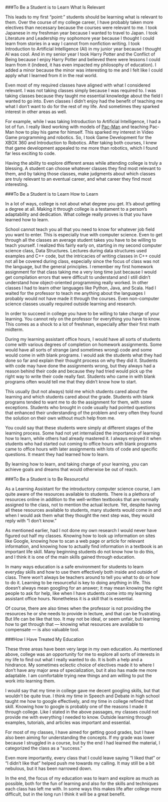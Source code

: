 ###To Be a Student is to Learn What Is Relevant

This leads to my first &ldquo;point:&rdquo; students should be learning what is relevant to them. Over the course of my college career, I have probably taken more electives than necessary because the courses were relevant to me. I took Japanese in my freshman year because I wanted to travel to Japan. I took Literature and Leadership my sophomore year because I thought I could learn from stories in a way I cannot from nonfiction writing. I took Introduction to Artificial Intelligence (AI) in my junior year because I thought AI was cool. And in my senior year I took Harry Potter and the Conflict of Being because I enjoy Harry Potter and believed there were lessons I could learn from it (indeed, it has even impacted my philosophy of education). I added a minor because the minor was interesting to me and I felt like I could apply what I learned from it in the real world.

Even most of my required classes have aligned with what I considered relevant. I was not taking classes simply because I was required to. I was taking classes because they taught me essential knowledge about the field I wanted to go into. Even classes I didn&rsquo;t enjoy had the benefit of teaching me what I don&rsquo;t want to do for the rest of my life. And sometimes they sparked interest in other areas as well.

For example, while I was taking Introduction to Artificial Intelligence, I had a lot of fun. I really liked working with models of <a href="http://en.wikipedia.org/wiki/Pac-Man" target="_blank">Pac-Man</a> and teaching Pac-Man how to play his game for himself. This sparked my interest in Video Game programming and robotics. So, I took 
Game Development for the XBOX 360 and Introduction to Robotics. After taking both courses, I knew that game development appealed to me more than robotics, which I found far less exciting to code.

Having the ability to explore different areas while attending college is truly a blessing. A student can choose whatever classes they find most relevant to them, and by taking those classes, make judgments about which classes are truly relevant to an eventual career, and what career they find most interesting.

###To Be a Student is to Learn How to Learn

In a lot of ways, college is not about what degree you get. It&rsquo;s about getting a degree at all. Making it through college is a testament to a person&rsquo;s adaptability and dedication. What college really proves is that you have learned how to learn.

School cannot teach you all that you need to know for whatever job field you want to enter. This is especially true with computer science. Even to get through all the classes an average student takes you have to be willing to teach yourself. I realized this fairly early on, starting in my second computer science class, Data Structures. Lectures during data structures used examples and C++ code, but the intricacies of writing classes in C++ could not all be covered during class, especially since the focus of class was not the language, but the general principles. I remember my first homework assignment for that class taking me a very long time just because I would get compilation errors that were difficult to understand and I still didn&rsquo;t understand how object-oriented programming really worked. In other classes I had to learn other languages like Python, Java, and Scala. Had I waited for the professor to teach me anything about the languages I probably would not have made it through the courses. Even non-computer science classes usually required outside learning and research. 

In order to succeed in college you have to be willing to take charge of your learning. You cannot rely on the professor for everything you have to know. This comes as a shock to a lot of freshman, especially after their first math midterm.

During my learning assistant office hours, I would have all sorts of students come with various degrees of completion on homework assignments. Some would have all sorts of strange (and sometimes wrong) code and some would come in with blank programs. I would ask the students what they had done so far and explain their thought process on why they did it. Students with code may have done the assignments wrong, but they always had a reason behind their code and because they had tried would pick up the right way to write their code really fast. Students who came in with blank programs often would tell me that they didn&rsquo;t know how to start.

This usually (but not always) told me which students cared about the learning and which students cared about the grade. Students with blank programs tended to want me to do the assignment for them, with some exceptions. Students who brought in code usually had pointed questions that enhanced their understanding of the problem and very often they found the solution on their own without much help from me.

You could say that these students were simply at different stages of the learning process. Some had not yet internalized the importance of learning how to learn, while others had already mastered it. I always enjoyed it when students who had started out coming to office hours with blank programs came to office hours with later assignments with lots of code and specific questions. It meant they had learned how to learn.

By learning how to learn, and taking charge of your learning, you can achieve goals and dreams that would otherwise be out of reach.

###To Be a Student is to Be Resourceful

As a Learning Assistant for the introductory computer science course, I am quite aware of the resources available to students. There is a plethora of resources online in addition to the well-written textbooks that are normally assigned to the class, not to mention the actual lecture. Yet, despite having all these resources available to students, many students would come in and when I would ask them what they thought the next step was, they would reply with &ldquo;I don&rsquo;t know.&rdquo;

As mentioned earlier, had I not done my own research I would never have figured out half my classes. Knowing how to look up information on sites like Google, knowing how to scan a web page or article for relevant information, and knowing how to actually find information in a textbook is an important life skill. Many beginning students do not know how to do this, and I think it is one of the main skills gained through education.

In many ways education is a safe environment for students to learn everyday skills and how to use them effectively both inside and outside of class. There won&rsquo;t always be teachers around to tell you what to do or how to do it. Learning to be resourceful is key to doing anything in life. This doesn&rsquo;t always mean googling for an answer; it may mean knowing the right people to ask for help, like when I have students come into my learning assistant office hours. Nonetheless it is a skill that is essential.

Of course, there are also times when the professor is not providing the resources he or she needs to provide in lecture, and that can be frustrating. But life can be like that too. It may not be ideal, or seem unfair, but learning how to get through that &mdash; knowing what resources are available to compensate &mdash; is also valuable tool.

###How I Have Treated My Education

These three areas have been very large in my own education. As mentioned above, college was an opportunity for me to explore all sorts of interests in my life to find out what I really wanted to do. It is both a help and a hindrance. My sometimes eclectic choice of electives made it to where I don&rsquo;t have any major area of specialization, but it also has made me more adaptable. I am comfortable trying new things and am willing to put the work into learning them.

I would say that my time in college gave me decent googling skills, but that wouldn&rsquo;t be quite true. I think my time in Speech and Debate in high school taught me how to google effectively, and my time in college refined that skill. Knowing how to google is probably one of the reasons I made it through college. Like I stated in the above passages, my classes could not provide me with everything I needed to know. Outside learning through examples, tutorials, and articles was important and essential.

For most of my classes, I have aimed for getting good grades, but I have also been aiming for understanding the concepts. If my grade was lower because I struggled in a course, but by the end I had learned the material, I categorized the class as a "success." 

Even more importantly, every class that I could leave saying &ldquo;I liked that&rdquo; or &ldquo;I didn&rsquo;t like that&rdquo; helped push me towards my calling. It may still be a bit nebulous, but it has been narrowed down.

In the end, the focus of my education was to learn and explore as much as possible, both for the fun of learning and also for the skills and techniques each class has left me with. In some ways this makes life after college more difficult, but in the long run I think it will be a great benefit.
